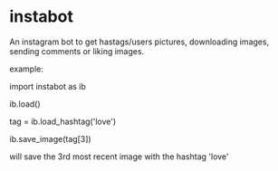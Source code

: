 # instabot
An instagram bot to get hastags/users pictures, downloading images, sending comments or liking images.

example:

import instabot as ib

ib.load()

tag = ib.load_hashtag('love')

ib.save_image(tag[3])

will save the 3rd most recent image with the hashtag 'love'
